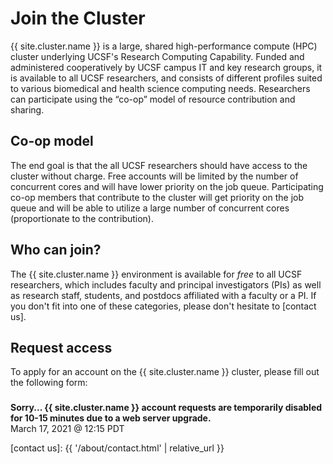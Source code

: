 # Join the Cluster


{{ site.cluster.name }} is a large, shared high-performance compute (HPC) cluster underlying UCSF's Research Computing Capability. Funded and administered cooperatively by UCSF campus IT and key research groups, it is available to all UCSF researchers, and consists of different profiles suited to various biomedical and health science computing needs. Researchers can participate using the “co-op” model of resource contribution and sharing.


## Co-op model

The end goal is that the all UCSF researchers should have access to the cluster without charge.  Free accounts will be limited by the number of concurrent cores and will have lower priority on the job queue.  Participating co-op members that contribute to the cluster will get priority on the job queue and will be able to utilize a large number of concurrent cores (proportionate to the contribution).


## Who can join?

The {{ site.cluster.name }} environment is available for _free_ to all UCSF researchers, which includes faculty and principal investigators (PIs) as well as research staff, students, and postdocs affiliated with a faculty or a PI.  If you don't fit into one of these categories, please don't hesitate to [contact us].

## Request access

To apply for an account on the {{ site.cluster.name }} cluster, please fill out the following form:


<div class="alert alert-warning" role="alert" style="margin-top: 3ex;">
<strong>Sorry... {{ site.cluster.name }} account requests are temporarily disabled for 10-15 minutes due to a web server upgrade.</strong>
<br><span class="timestamp">March 17, 2021 @ 12:15 PDT</span>
</div>

<!--

<div class="alert alert-danger" role="alert" style="margin-top: 3ex">
<strong>Account are personal and login credentials must not be shared with others</strong>. If detected, access to the account will be automatically disabled.  It is still possible and easy for multiple users to share and collaborate on the same folders and scripts.  Don't hesitate to ask if you don't know how to do this - we're here to help.
</div>

<div class="alert alert-danger" role="alert" style="margin-top: 3ex">
<strong>Please make sure you provide all the information applicable to you in this form to avoid any delays</strong>
</div>

<form action="https://hub.wynton.ucsf.edu/cgi-bin/join" method="GET">
 <div class="form-group">
  <label for="given_name">First name</label> <span style="color: red">*</span><br>
  <input type="text" id="given_name" name="given_name" autocomplete="given-name" placeholder="Enter first name" minlength="2" required><br>
 </div>
 
 <div class="form-group">
  <label for="family_name">Last name</label> <span style="color: red">*</span><br>
  <input type="text" id="family_name" name="family_name" autocomplete="family-name" placeholder="Enter last name" minlength="2" required><br>
 </div>
 
 <div class="form-group">
  <label for="email_address">UCSF email address</label> <span style="color: red">*</span><br>
  <input type="email" id="email_address" name="email_address" autocomplete="email" placeholder="Enter email" size="30" required><br>
  <small>(<em>External collaborators only:</em> Please provide your preferred email address)</small>
 </div>
 
 <div class="form-group">
  <fieldset >
   <legend style="border:0;font-size:14px;margin:0"><b>UCSF affiliation</b> <span style="color: red">*</span></legend>
   <input type="radio" id="affiliation_0" name="affiliation" value="Faculty" required>
   <label style="font-weight: normal" for="affiliation_0">Faculty</label><br>
   <input type="radio" id="affiliation_1" name="affiliation" value="Postdoc">
   <label style="font-weight: normal" for="affiliation_1">Postdoc</label><br>
   <input type="radio" id="affiliation_2" name="affiliation" value="Staff">
   <label style="font-weight: normal" for="affiliation_2">Staff</label><br>
   <input type="radio" id="affiliation_3" name="affiliation" value="Research_Assistant">
   <label style="font-weight: normal" for="affiliation_3">Research Assistant</label><br>
   <input type="radio" id="affiliation_4" name="affiliation" value="Student">
   <label style="font-weight: normal" for="affiliation_4">Student</label><br>
   <input type="radio" id="affiliation_5" name="affiliation" value="Other">
   <label style="font-weight: normal" for="affiliation_5">Other</label><br>
  </fieldset>
 </div>

 <div class="form-group">
  <label for="other_desc">If 'Other', please clarify </label><br>
  <input type="text" id="other_desc" name="other_desc" placeholder="Collaborating with, ..." size="30" minlength="2"><br>
 </div>
 
 <div class="form-group">
  <fieldset>
    <legend style="border:0;font-size:14px;margin:0"><b>If 'Student', please select appropriate option</b></legend>
    <input type="checkbox" id="student_desc_0" name="student_desc" value="Joined_PI_Lab">
    <label style="font-weight: normal" for="student_desc_0">Joined PI's Lab</label><br>
    <input type="checkbox" id="student_desc_1" name="student_desc" value="Rotation">
    <label style="font-weight: normal" for="student_desc_1">Rotation</label><br>
    <input type="checkbox" id="student_desc_2" name="student_desc" value="Course">
    <label style="font-weight: normal" for="student_desc_2">For Course</label><br>
    <input type="checkbox" id="student_desc_3" name="student_desc" value="Intern">
    <label style="font-weight: normal" for="student_desc_3">Intern</label><br>
  </fieldset>
 </div>
 
 <div class="form-group">  
  <label for="pi">UCSF Principal Investigator (PI)</label> <span style="color: red">*</span><br>
  <input type="text" id="pi" name="pi" size="30" placeholder="Name of your PI, or 'self'" minlength="2" required><br>
  <small>(<em>Provide PI's full name</em>)</small><br>
 </div>

 <div class="form-group">  
  <label for="dept_program">UCSF Department or Program</label> <span style="color: red">*</span><br>
  <input type="text" id="dept_program" name="dept_program" placeholder="e.g. 'Radiology' or 'BMI'" maxlength="30" size="30" required><br>
 </div>

 <div class="form-group">  
  <label for="ucsf_id">UCSF Employee/Student ID</label> <span style="color: red">*</span><br>
  <input type="text" id="ucsf_id" name="ucsf_id" placeholder="02xxxxxxx or 'none'" pattern="(\d{9}|none)" maxlength="9" size="15" required><br>
  <small>(<em>Nine digits: To find yours, go to <a href="https://myaccess.ucsf.edu/myid">https://myaccess.ucsf.edu/myid</a></em>)</small><br>
 </div>
 
 <div class="form-group">  
  <label for="username">Username</label> <span style="color: red">*</span><br>
  <input type="text" id="username" name="username" pattern="([a-z]{1}[a-z0-9]+)" placeholder="Username" minlength="2" size="15" required><br>
  <small>(<em>Username should be all lower case</em>)</small><br>
 </div>
 
 <div class="form-group">
  <label for="alt_username">Alternative username</label> <span style="color: red">*</span><br>
  <input type="text" id="alt_username" name="alt_username" pattern="([a-z]{1}[a-z0-9]+)" placeholder="Username" minlength="2" size="15" required><br>
  <small>(<em>This should be different from the one you provided above</em>)</small>
 </div>
 
 <div class="form-group">  
  <fieldset>
  <legend style="border:0;font-size:14px;margin:0"><b>Have you ever had an account on another UCSF compute environment? </b><span style="color: red">*</span></legend>
    <input type="checkbox" id="ucsf_compute_environments_0" name="ucsf_compute_environments" value="none">
    <label style="font-weight: normal" for="ucsf_compute_environments_0">No</label><br>
    <input type="checkbox" id="ucsf_compute_environments_1" name="ucsf_compute_environments" value="gladstone">
    <label style="font-weight: normal" for="ucsf_compute_environments_1"> Gladstone</label><br>
    <input type="checkbox" id="ucsf_compute_environments_2" name="ucsf_compute_environments" value="qb3">
    <label style="font-weight: normal" for="ucsf_compute_environments_2"> QB3 (now deprecated)</label><br>
    <input type="checkbox" id="ucsf_compute_environments_3" name="ucsf_compute_environments" value="radiology">
    <label style="font-weight: normal" for="ucsf_compute_environments_3"> Radiology</label><br>
    <input type="checkbox" id="ucsf_compute_environments_4" name="ucsf_compute_environments" value="sali">
    <label style="font-weight: normal" for="ucsf_compute_environments_4"> Sali Lab</label><br>
    <input type="checkbox" id="ucsf_compute_environments_5" name="ucsf_compute_environments" value="rbvi_sacs">
    <label style="font-weight: normal" for="ucsf_compute_environments_5"> RBVI/SACS</label><br>
  </fieldset>
 </div>
 
 <div class="form-group">  
  If <strong>yes</strong> to any of the above, please run command <code>id</code> on compute environment selected above and provide (UID, GID) for the main one:<br>
  <label for="uid">UID</label> <input type="text" id="uid" name="uid" pattern="(\d*|forgot)" placeholder="e.g. 21024 or 'forgot'" maxlength="6" size="14"> <small>(first integer reported by <code>id</code> on those systems)</small><br>
  <label for="gid">GID</label> <input type="text" id="gid" name="gid" pattern="(\d*|forgot)" placeholder="e.g. 1543 or 'forgot'" maxlength="6" size="14"> <small>(second integer reported by <code>id</code> on those system)</small><br>
 </div>

 <div class="form-group">  
  <label for="kerberos_username">Existing UCSF QB3/CGL Kerberos username?</label> <span style="color: red">*</span><br>
  <input type="text" id="kerberos_username" name="kerberos_username" pattern="([A-Za-z]{1}[A-Za-z0-9]+|none|forgot)" placeholder="Username, 'none', or 'forgot'" minlength="4" size="20" required><br>
 </div>
 
 <div class="form-group">  
  <label for="hpc_experience">Previous HPC cluster experience?</label><br>
  <input type="text" id="hpc_experience" name="hpc_experience" placeholder="e.g. Slurm, PBS, 'yes', 'no'" minlength="2" size="30">
  <small>(this will help us help you)</small>
  <br>
 </div>
 
 <div class="form-group">  
  <label for="comment">Additional comments</label><br>
  <textarea type="text" id="comment" name="comment" maxlength="512" rows="4" cols="50"></textarea><br>
 </div>

  <br>
  <button type="submit" onclick="save_form()" class="btn btn-primary">Request Account</button> &nbsp; <em>(An email confirmation will be sent)</em>
</form>


<script>
function load_form() {
  var names;
  var name;
  var value;
  var obj;
  
  // Repopulate form fields if already set in session
  if(typeof(Storage) !== "undefined") {
    // Text-based fields
    names = ["given_name", "family_name", "email_address", "other_desc", "pi", "ucsf_id", "dept_program", "username", "alt_username", "kerberos_username", "uid", "gid", "hpc_experience", "comment"];
  
    for (var ii = 0; ii < names.length; ii++) {
      name = names[ii];
      value = sessionStorage.getItem(name);
      obj = document.getElementById(name);
      if (value !== null && obj !== null) obj.value = value;
    }
  
    // Checkboxes
    names = ["student_desc_0", "student_desc_1", "student_desc_2", "student_desc_3", "ucsf_compute_environments_0", "ucsf_compute_environments_1", "ucsf_compute_environments_2", "ucsf_compute_environments_3", "ucsf_compute_environments_4", "ucsf_compute_environments_5", "affiliation_0", "affiliation_1", "affiliation_2", "affiliation_3", "affiliation_4", "affiliation_5"];
  
    for (var ii = 0; ii < names.length; ii++) {
      name = names[ii];
      value = sessionStorage.getItem(name);
      obj = document.getElementById(name);
      if (value !== null && obj !== null && value == "true") obj.checked = value;
    }
  }
}

function save_form() {
  var names;
  var name;
  var obj;
  
  // Remember form fields
  if(typeof(Storage) !== "undefined") {
    // Text-based fields
    names = ["given_name", "family_name", "email_address", "other_desc", "pi", "ucsf_id", "dept_program", "username", "alt_username", "kerberos_username", "uid", "gid", "hpc_experience", "comment"];
  
    for (var ii = 0; ii < names.length; ii++) {
      name = names[ii];
      obj = document.getElementById(name);
      if (obj !== null) sessionStorage.setItem(name, obj.value);
    }
  
    // Checkboxes
    names =  ["student_desc_0", "student_desc_1", "student_desc_2", "student_desc_3", "ucsf_compute_environments_0", "ucsf_compute_environments_1", "ucsf_compute_environments_2", "ucsf_compute_environments_3", "ucsf_compute_environments_4", "ucsf_compute_environments_5", "affiliation_0", "affiliation_1", "affiliation_2", "affiliation_3", "affiliation_4", "affiliation_5"];
  
    for (var ii = 0; ii < names.length; ii++) {
      name = names[ii];
      obj = document.getElementById(name);
      if (obj !== null) sessionStorage.setItem(name, obj.checked);
    }
  }
}

window.onload = function() {
  load_form();
}
</script>

-->

[contact us]: {{ '/about/contact.html' | relative_url }}
